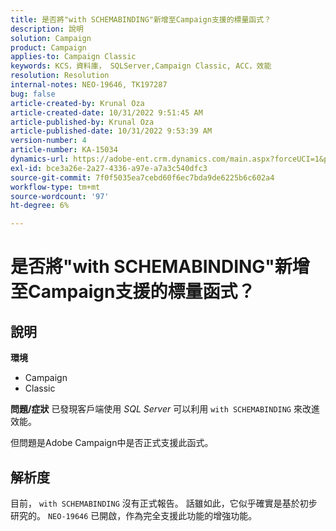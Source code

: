 ```yaml
---
title: 是否將"with SCHEMABINDING"新增至Campaign支援的標量函式？
description: 說明
solution: Campaign
product: Campaign
applies-to: Campaign Classic
keywords: KCS，資料庫， SQLServer,Campaign Classic, ACC，效能
resolution: Resolution
internal-notes: NEO-19646, TK197287
bug: false
article-created-by: Krunal Oza
article-created-date: 10/31/2022 9:51:45 AM
article-published-by: Krunal Oza
article-published-date: 10/31/2022 9:53:39 AM
version-number: 4
article-number: KA-15034
dynamics-url: https://adobe-ent.crm.dynamics.com/main.aspx?forceUCI=1&pagetype=entityrecord&etn=knowledgearticle&id=ebb6e79d-0159-ed11-9561-6045bd0067ea
exl-id: bce3a26e-2a27-4336-a97e-a7a3c540dfc3
source-git-commit: 7f0f5035ea7cebd60f6ec7bda9de6225b6c602a4
workflow-type: tm+mt
source-wordcount: '97'
ht-degree: 6%

---
```


# 是否將&quot;with SCHEMABINDING&quot;新增至Campaign支援的標量函式？

## 說明

<b>環境</b>
- Campaign
- Classic



<b>問題/症狀</b>
已發現客戶端使用 *SQL Server* 可以利用 `with SCHEMABINDING` 來改進效能。

但問題是Adobe Campaign中是否正式支援此函式。




## 解析度


目前， `with SCHEMABINDING` 沒有正式報告。 話雖如此，它似乎確實是基於初步研究的。 `NEO-19646` 已開啟，作為完全支援此功能的增強功能。
